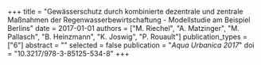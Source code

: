 +++
title = "Gewässerschutz durch kombinierte dezentrale und zentrale Maßnahmen der Regenwasserbewirtschaftung - Modellstudie am Beispiel Berlins"
date = 2017-01-01
authors = ["M. Riechel", "A. Matzinger", "M. Pallasch", "B. Heinzmann", "K. Joswig", "P. Rouault"]
publication_types = ["6"]
abstract = ""
selected = false
publication = "*Aqua Urbanica 2017*"
doi = "10.3217/978-3-85125-534-8"
+++

